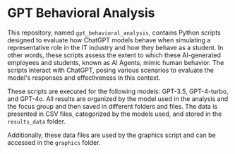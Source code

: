 # GPT Behavioral Analysis

This repository, named `gpt_behavioral_analysis`, contains Python scripts designed to evaluate how ChatGPT models behave when simulating a representative role in the IT industry and how they behave as a student. In other words, these scripts assess the extent to which these AI-generated employees and students, known as AI Agents, mimic human behavior. The scripts interact with ChatGPT, posing various scenarios to evaluate the model's responses and effectiveness in this context.

These scripts are executed for the following models: GPT-3.5, GPT-4-turbo, and GPT-4o. All results are organized by the model used in the analysis and the focus group and then saved in different folders and files. The data is presented in CSV files, categorized by the models used, and stored in the `results_data` folder.

Additionally, these data files are used by the graphics script and can be accessed in the `graphics` folder.

